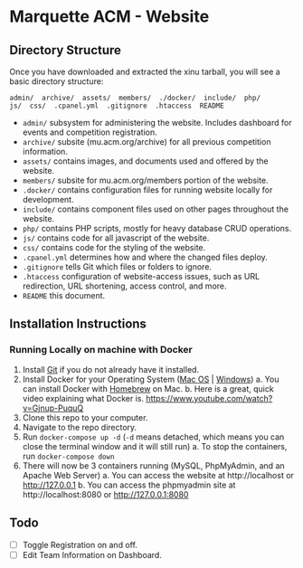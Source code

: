 # Marquette ACM - Website

## Directory Structure

Once you have downloaded and extracted the xinu tarball, you will see a
basic directory structure:

    admin/  archive/  assets/  members/  ./docker/  include/  php/
    js/  css/  .cpanel.yml  .gitignore  .htaccess  README

- `admin/` subsystem for administering the website. Includes dashboard for events and competition registration.
- `archive/` subsite (mu.acm.org/archive) for all previous competition information.
- `assets/` contains images, and documents used and offered by the website.
- `members/` subsite for mu.acm.org/members portion of the website.
- `.docker/` contains configuration files for running website locally for development.
- `include/` contains component files used on other pages throughout the website.
- `php/` contains PHP scripts, mostly for heavy database CRUD operations.
- `js/` contains code for all javascript of the website.
- `css/` contains code for the styling of the website.
- `.cpanel.yml` determines how and where the changed files deploy.
- `.gitignore` tells Git which files or folders to ignore.
- `.htaccess` configuration of website-access issues, such as URL redirection, URL shortening, access control, and more.
- `README` this document.

## Installation Instructions

### Running Locally on machine with Docker

1.  Install [Git](https://git-scm.com/book/en/v2/Getting-Started-Installing-Git) if you do not already have it installed.
2.  Install Docker for your Operating System ([Mac OS](https://docs.docker.com/docker-for-mac/install/) | [Windows](https://docs.docker.com/docker-for-windows/install/))
    a. You can install Docker with [Homebrew](https://brew.sh/) on Mac.
    b. Here is a great, quick video explaining what Docker is. https://www.youtube.com/watch?v=Gjnup-PuquQ
3.  Clone this repo to your computer.
4.  Navigate to the repo directory.
5.  Run `docker-compose up -d` (`-d` means detached, which means you can close the terminal window and it will still run)
    a. To stop the containers, run `docker-compose down`
6.  There will now be 3 containers running (MySQL, PhpMyAdmin, and an Apache Web Server)
    a. You can access the website at http://localhost or http://127.0.0.1
    b. You can access the phpmyadmin site at http://localhost:8080 or http://127.0.0.1:8080

## Todo
- [ ] Toggle Registration on and off.
- [ ] Edit Team Information on Dashboard.
